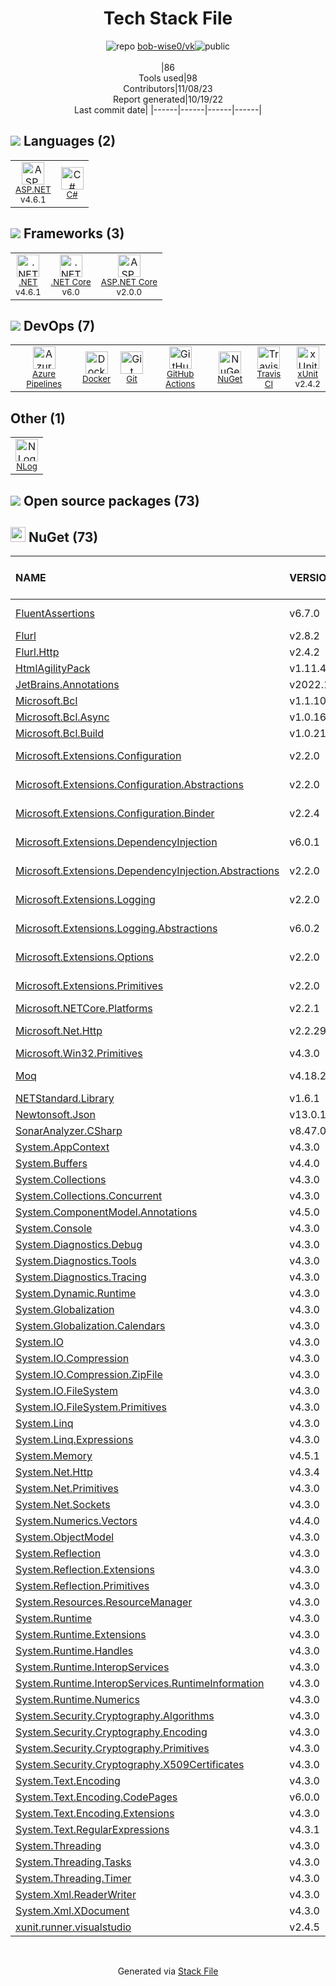 <!--
--- Readme.md Snippet without images Start ---
## Tech Stack
bob-wise0/vk is built on the following main stack:
- [.NET](http://www.microsoft.com/net/) – Frameworks (Full Stack)
- [C#](http://csharp.net) – Languages
- [xUnit](http://xunit.github.io/) – Testing Frameworks
- [.NET Core](https://docs.microsoft.com/en-us/dotnet/core/) – Frameworks (Full Stack)
- [ASP.NET](https://www.asp.net/) – Languages
- [Azure Pipelines](https://azure.microsoft.com/ko-kr/services/devops/pipelines/) – Continuous Integration
- [ASP.NET Core](docs.microsoft.com/en-us/aspnet/core/) – Frameworks (Full Stack)
- [GitHub Actions](https://github.com/features/actions) – Continuous Integration
- [Travis CI](http://travis-ci.com/) – Continuous Integration
- [Docker](https://www.docker.com/) – Virtual Machine Platforms & Containers

Full tech stack [here](/techstack.md)
--- Readme.md Snippet without images End ---

--- Readme.md Snippet with images Start ---
## Tech Stack
bob-wise0/vk is built on the following main stack:
- <img width='25' height='25' src='https://img.stackshare.io/service/1014/IoPy1dce_400x400.png' alt='.NET'/> [.NET](http://www.microsoft.com/net/) – Frameworks (Full Stack)
- <img width='25' height='25' src='https://img.stackshare.io/service/1015/1200px-C_Sharp_wordmark.svg.png' alt='C#'/> [C#](http://csharp.net) – Languages
- <img width='25' height='25' src='https://img.stackshare.io/service/3077/ca5a327feb49ddfe1f4b11548907e5a1_400x400.png' alt='xUnit'/> [xUnit](http://xunit.github.io/) – Testing Frameworks
- <img width='25' height='25' src='https://img.stackshare.io/service/6403/default_91fc1f0ee315262794273aa1387eaf8fed8436e6.png' alt='.NET Core'/> [.NET Core](https://docs.microsoft.com/en-us/dotnet/core/) – Frameworks (Full Stack)
- <img width='25' height='25' src='https://img.stackshare.io/service/6755/2c45151a4a11d3a3c8e71bb34dd069d6_400x400.png' alt='ASP.NET'/> [ASP.NET](https://www.asp.net/) – Languages
- <img width='25' height='25' src='https://img.stackshare.io/service/10164/528389819366_e7a0672f0480b3e98d21_512.png' alt='Azure Pipelines'/> [Azure Pipelines](https://azure.microsoft.com/ko-kr/services/devops/pipelines/) – Continuous Integration
- <img width='25' height='25' src='https://img.stackshare.io/service/11331/asp.net-core.png' alt='ASP.NET Core'/> [ASP.NET Core](docs.microsoft.com/en-us/aspnet/core/) – Frameworks (Full Stack)
- <img width='25' height='25' src='https://img.stackshare.io/service/11563/actions.png' alt='GitHub Actions'/> [GitHub Actions](https://github.com/features/actions) – Continuous Integration
- <img width='25' height='25' src='https://img.stackshare.io/service/460/Lu6cGu0z_400x400.png' alt='Travis CI'/> [Travis CI](http://travis-ci.com/) – Continuous Integration
- <img width='25' height='25' src='https://img.stackshare.io/service/586/n4u37v9t_400x400.png' alt='Docker'/> [Docker](https://www.docker.com/) – Virtual Machine Platforms & Containers

Full tech stack [here](/techstack.md)
--- Readme.md Snippet with images End ---
-->
<div align="center">

# Tech Stack File
![](https://img.stackshare.io/repo.svg "repo") [bob-wise0/vk](https://github.com/bob-wise0/vk)![](https://img.stackshare.io/public_badge.svg "public")
<br/><br/>
|86<br/>Tools used|98<br/>Contributors|11/08/23 <br/>Report generated|10/19/22<br/>Last commit date|
|------|------|------|------|
</div>

## <img src='https://img.stackshare.io/languages.svg'/> Languages (2)
<table><tr>
  <td align='center'>
  <img width='36' height='36' src='https://img.stackshare.io/service/6755/2c45151a4a11d3a3c8e71bb34dd069d6_400x400.png' alt='ASP.NET'>
  <br>
  <sub><a href="https://www.asp.net/">ASP.NET</a></sub>
  <br>
  <sub>v4.6.1</sub>
</td>

<td align='center'>
  <img width='36' height='36' src='https://img.stackshare.io/service/1015/1200px-C_Sharp_wordmark.svg.png' alt='C#'>
  <br>
  <sub><a href="http://csharp.net">C#</a></sub>
  <br>
  <sub></sub>
</td>

</tr>
</table>

## <img src='https://img.stackshare.io/frameworks.svg'/> Frameworks (3)
<table><tr>
  <td align='center'>
  <img width='36' height='36' src='https://img.stackshare.io/service/1014/IoPy1dce_400x400.png' alt='.NET'>
  <br>
  <sub><a href="http://www.microsoft.com/net/">.NET</a></sub>
  <br>
  <sub>v4.6.1</sub>
</td>

<td align='center'>
  <img width='36' height='36' src='https://img.stackshare.io/service/6403/default_91fc1f0ee315262794273aa1387eaf8fed8436e6.png' alt='.NET Core'>
  <br>
  <sub><a href="https://docs.microsoft.com/en-us/dotnet/core/">.NET Core</a></sub>
  <br>
  <sub>v6.0</sub>
</td>

<td align='center'>
  <img width='36' height='36' src='https://img.stackshare.io/service/11331/asp.net-core.png' alt='ASP.NET Core'>
  <br>
  <sub><a href="docs.microsoft.com/en-us/aspnet/core/">ASP.NET Core</a></sub>
  <br>
  <sub>v2.0.0</sub>
</td>

</tr>
</table>

## <img src='https://img.stackshare.io/devops.svg'/> DevOps (7)
<table><tr>
  <td align='center'>
  <img width='36' height='36' src='https://img.stackshare.io/service/10164/528389819366_e7a0672f0480b3e98d21_512.png' alt='Azure Pipelines'>
  <br>
  <sub><a href="https://azure.microsoft.com/ko-kr/services/devops/pipelines/">Azure Pipelines</a></sub>
  <br>
  <sub></sub>
</td>

<td align='center'>
  <img width='36' height='36' src='https://img.stackshare.io/service/586/n4u37v9t_400x400.png' alt='Docker'>
  <br>
  <sub><a href="https://www.docker.com/">Docker</a></sub>
  <br>
  <sub></sub>
</td>

<td align='center'>
  <img width='36' height='36' src='https://img.stackshare.io/service/1046/git.png' alt='Git'>
  <br>
  <sub><a href="http://git-scm.com/">Git</a></sub>
  <br>
  <sub></sub>
</td>

<td align='center'>
  <img width='36' height='36' src='https://img.stackshare.io/service/11563/actions.png' alt='GitHub Actions'>
  <br>
  <sub><a href="https://github.com/features/actions">GitHub Actions</a></sub>
  <br>
  <sub></sub>
</td>

<td align='center'>
  <img width='36' height='36' src='https://img.stackshare.io/service/2637/6I3oEOP4_400x400.jpg' alt='NuGet'>
  <br>
  <sub><a href="https://www.nuget.org/">NuGet</a></sub>
  <br>
  <sub></sub>
</td>

<td align='center'>
  <img width='36' height='36' src='https://img.stackshare.io/service/460/Lu6cGu0z_400x400.png' alt='Travis CI'>
  <br>
  <sub><a href="http://travis-ci.com/">Travis CI</a></sub>
  <br>
  <sub></sub>
</td>

<td align='center'>
  <img width='36' height='36' src='https://img.stackshare.io/service/3077/ca5a327feb49ddfe1f4b11548907e5a1_400x400.png' alt='xUnit'>
  <br>
  <sub><a href="http://xunit.github.io/">xUnit</a></sub>
  <br>
  <sub>v2.4.2</sub>
</td>

</tr>
</table>

## Other (1)
<table><tr>
  <td align='center'>
  <img width='36' height='36' src='https://img.stackshare.io/service/9672/nlog_logo_square_normal.png' alt='NLog'>
  <br>
  <sub><a href="https://nlog-project.org/">NLog</a></sub>
  <br>
  <sub></sub>
</td>

</tr>
</table>


## <img src='https://img.stackshare.io/group.svg' /> Open source packages (73)</h2>

## <img width='24' height='24' src='https://img.stackshare.io/service/2637/6I3oEOP4_400x400.jpg'/> NuGet (73)

|NAME|VERSION|LAST UPDATED|LAST UPDATED BY|LICENSE|VULNERABILITIES|
|:------|:------|:------|:------|:------|:------|
|[FluentAssertions](https://www.nuget.org/FluentAssertions)|v6.7.0|N/A|N/A |Apache-2.0|N/A|
|[Flurl](https://www.nuget.org/Flurl)|v2.8.2|N/A|N/A |MIT|N/A|
|[Flurl.Http](https://www.nuget.org/Flurl.Http)|v2.4.2|N/A|N/A |MIT|N/A|
|[HtmlAgilityPack](https://www.nuget.org/HtmlAgilityPack)|v1.11.46|N/A|N/A |N/A|N/A|
|[JetBrains.Annotations](https://www.nuget.org/JetBrains.Annotations)|v2022.1.0|N/A|N/A |MIT|N/A|
|[Microsoft.Bcl](https://www.nuget.org/Microsoft.Bcl)|v1.1.10|N/A|N/A |N/A|N/A|
|[Microsoft.Bcl.Async](https://www.nuget.org/Microsoft.Bcl.Async)|v1.0.168|N/A|N/A |N/A|N/A|
|[Microsoft.Bcl.Build](https://www.nuget.org/Microsoft.Bcl.Build)|v1.0.21|N/A|N/A |N/A|N/A|
|[Microsoft.Extensions.Configuration](https://www.nuget.org/Microsoft.Extensions.Configuration)|v2.2.0|N/A|N/A |Apache-2.0|N/A|
|[Microsoft.Extensions.Configuration.Abstractions](https://www.nuget.org/Microsoft.Extensions.Configuration.Abstractions)|v2.2.0|N/A|N/A |Apache-2.0|N/A|
|[Microsoft.Extensions.Configuration.Binder](https://www.nuget.org/Microsoft.Extensions.Configuration.Binder)|v2.2.4|N/A|N/A |Apache-2.0|N/A|
|[Microsoft.Extensions.DependencyInjection](https://www.nuget.org/Microsoft.Extensions.DependencyInjection)|v6.0.1|N/A|N/A |Apache-2.0|N/A|
|[Microsoft.Extensions.DependencyInjection.Abstractions](https://www.nuget.org/Microsoft.Extensions.DependencyInjection.Abstractions)|v2.2.0|N/A|N/A |Apache-2.0|N/A|
|[Microsoft.Extensions.Logging](https://www.nuget.org/Microsoft.Extensions.Logging)|v2.2.0|N/A|N/A |Apache-2.0|N/A|
|[Microsoft.Extensions.Logging.Abstractions](https://www.nuget.org/Microsoft.Extensions.Logging.Abstractions)|v6.0.2|N/A|N/A |Apache-2.0|N/A|
|[Microsoft.Extensions.Options](https://www.nuget.org/Microsoft.Extensions.Options)|v2.2.0|N/A|N/A |Apache-2.0|N/A|
|[Microsoft.Extensions.Primitives](https://www.nuget.org/Microsoft.Extensions.Primitives)|v2.2.0|N/A|N/A |Apache-2.0|N/A|
|[Microsoft.NETCore.Platforms](https://www.nuget.org/Microsoft.NETCore.Platforms)|v2.2.1|N/A|N/A |MIT|N/A|
|[Microsoft.Net.Http](https://www.nuget.org/Microsoft.Net.Http)|v2.2.29|N/A|N/A |Apache-2.0|N/A|
|[Microsoft.Win32.Primitives](https://www.nuget.org/Microsoft.Win32.Primitives)|v4.3.0|N/A|N/A |N/A|N/A|
|[Moq](https://www.nuget.org/Moq)|v4.18.2|N/A|N/A |BSD-3-Clause|N/A|
|[NETStandard.Library](https://www.nuget.org/NETStandard.Library)|v1.6.1|N/A|N/A |N/A|N/A|
|[Newtonsoft.Json](https://www.nuget.org/Newtonsoft.Json)|v13.0.1|N/A|N/A |MIT|N/A|
|[SonarAnalyzer.CSharp](https://www.nuget.org/SonarAnalyzer.CSharp)|v8.47.0|N/A|N/A |N/A|N/A|
|[System.AppContext](https://www.nuget.org/System.AppContext)|v4.3.0|N/A|N/A |N/A|N/A|
|[System.Buffers](https://www.nuget.org/System.Buffers)|v4.4.0|N/A|N/A |N/A|N/A|
|[System.Collections](https://www.nuget.org/System.Collections)|v4.3.0|N/A|N/A |N/A|N/A|
|[System.Collections.Concurrent](https://www.nuget.org/System.Collections.Concurrent)|v4.3.0|N/A|N/A |N/A|N/A|
|[System.ComponentModel.Annotations](https://www.nuget.org/System.ComponentModel.Annotations)|v4.5.0|N/A|N/A |MIT|N/A|
|[System.Console](https://www.nuget.org/System.Console)|v4.3.0|N/A|N/A |N/A|N/A|
|[System.Diagnostics.Debug](https://www.nuget.org/System.Diagnostics.Debug)|v4.3.0|N/A|N/A |N/A|N/A|
|[System.Diagnostics.Tools](https://www.nuget.org/System.Diagnostics.Tools)|v4.3.0|N/A|N/A |N/A|N/A|
|[System.Diagnostics.Tracing](https://www.nuget.org/System.Diagnostics.Tracing)|v4.3.0|N/A|N/A |N/A|N/A|
|[System.Dynamic.Runtime](https://www.nuget.org/System.Dynamic.Runtime)|v4.3.0|N/A|N/A |N/A|N/A|
|[System.Globalization](https://www.nuget.org/System.Globalization)|v4.3.0|N/A|N/A |N/A|N/A|
|[System.Globalization.Calendars](https://www.nuget.org/System.Globalization.Calendars)|v4.3.0|N/A|N/A |N/A|N/A|
|[System.IO](https://www.nuget.org/System.IO)|v4.3.0|N/A|N/A |N/A|N/A|
|[System.IO.Compression](https://www.nuget.org/System.IO.Compression)|v4.3.0|N/A|N/A |N/A|N/A|
|[System.IO.Compression.ZipFile](https://www.nuget.org/System.IO.Compression.ZipFile)|v4.3.0|N/A|N/A |N/A|N/A|
|[System.IO.FileSystem](https://www.nuget.org/System.IO.FileSystem)|v4.3.0|N/A|N/A |N/A|N/A|
|[System.IO.FileSystem.Primitives](https://www.nuget.org/System.IO.FileSystem.Primitives)|v4.3.0|N/A|N/A |N/A|N/A|
|[System.Linq](https://www.nuget.org/System.Linq)|v4.3.0|N/A|N/A |N/A|N/A|
|[System.Linq.Expressions](https://www.nuget.org/System.Linq.Expressions)|v4.3.0|N/A|N/A |N/A|N/A|
|[System.Memory](https://www.nuget.org/System.Memory)|v4.5.1|N/A|N/A |N/A|N/A|
|[System.Net.Http](https://www.nuget.org/System.Net.Http)|v4.3.4|N/A|N/A |N/A|N/A|
|[System.Net.Primitives](https://www.nuget.org/System.Net.Primitives)|v4.3.0|N/A|N/A |N/A|N/A|
|[System.Net.Sockets](https://www.nuget.org/System.Net.Sockets)|v4.3.0|N/A|N/A |N/A|N/A|
|[System.Numerics.Vectors](https://www.nuget.org/System.Numerics.Vectors)|v4.4.0|N/A|N/A |N/A|N/A|
|[System.ObjectModel](https://www.nuget.org/System.ObjectModel)|v4.3.0|N/A|N/A |N/A|N/A|
|[System.Reflection](https://www.nuget.org/System.Reflection)|v4.3.0|N/A|N/A |N/A|N/A|
|[System.Reflection.Extensions](https://www.nuget.org/System.Reflection.Extensions)|v4.3.0|N/A|N/A |N/A|N/A|
|[System.Reflection.Primitives](https://www.nuget.org/System.Reflection.Primitives)|v4.3.0|N/A|N/A |N/A|N/A|
|[System.Resources.ResourceManager](https://www.nuget.org/System.Resources.ResourceManager)|v4.3.0|N/A|N/A |N/A|N/A|
|[System.Runtime](https://www.nuget.org/System.Runtime)|v4.3.0|N/A|N/A |N/A|N/A|
|[System.Runtime.Extensions](https://www.nuget.org/System.Runtime.Extensions)|v4.3.0|N/A|N/A |N/A|N/A|
|[System.Runtime.Handles](https://www.nuget.org/System.Runtime.Handles)|v4.3.0|N/A|N/A |N/A|N/A|
|[System.Runtime.InteropServices](https://www.nuget.org/System.Runtime.InteropServices)|v4.3.0|N/A|N/A |N/A|N/A|
|[System.Runtime.InteropServices.RuntimeInformation](https://www.nuget.org/System.Runtime.InteropServices.RuntimeInformation)|v4.3.0|N/A|N/A |N/A|N/A|
|[System.Runtime.Numerics](https://www.nuget.org/System.Runtime.Numerics)|v4.3.0|N/A|N/A |N/A|N/A|
|[System.Security.Cryptography.Algorithms](https://www.nuget.org/System.Security.Cryptography.Algorithms)|v4.3.0|N/A|N/A |N/A|N/A|
|[System.Security.Cryptography.Encoding](https://www.nuget.org/System.Security.Cryptography.Encoding)|v4.3.0|N/A|N/A |N/A|N/A|
|[System.Security.Cryptography.Primitives](https://www.nuget.org/System.Security.Cryptography.Primitives)|v4.3.0|N/A|N/A |N/A|N/A|
|[System.Security.Cryptography.X509Certificates](https://www.nuget.org/System.Security.Cryptography.X509Certificates)|v4.3.0|N/A|N/A |N/A|N/A|
|[System.Text.Encoding](https://www.nuget.org/System.Text.Encoding)|v4.3.0|N/A|N/A |N/A|N/A|
|[System.Text.Encoding.CodePages](https://www.nuget.org/System.Text.Encoding.CodePages)|v6.0.0|N/A|N/A |MIT|N/A|
|[System.Text.Encoding.Extensions](https://www.nuget.org/System.Text.Encoding.Extensions)|v4.3.0|N/A|N/A |N/A|N/A|
|[System.Text.RegularExpressions](https://www.nuget.org/System.Text.RegularExpressions)|v4.3.1|N/A|N/A |N/A|N/A|
|[System.Threading](https://www.nuget.org/System.Threading)|v4.3.0|N/A|N/A |N/A|N/A|
|[System.Threading.Tasks](https://www.nuget.org/System.Threading.Tasks)|v4.3.0|N/A|N/A |N/A|N/A|
|[System.Threading.Timer](https://www.nuget.org/System.Threading.Timer)|v4.3.0|N/A|N/A |N/A|N/A|
|[System.Xml.ReaderWriter](https://www.nuget.org/System.Xml.ReaderWriter)|v4.3.0|N/A|N/A |N/A|N/A|
|[System.Xml.XDocument](https://www.nuget.org/System.Xml.XDocument)|v4.3.0|N/A|N/A |N/A|N/A|
|[xunit.runner.visualstudio](https://www.nuget.org/xunit.runner.visualstudio)|v2.4.5|N/A|N/A |Other|N/A|

<br/>
<div align='center'>

Generated via [Stack File](https://github.com/apps/stack-file)
